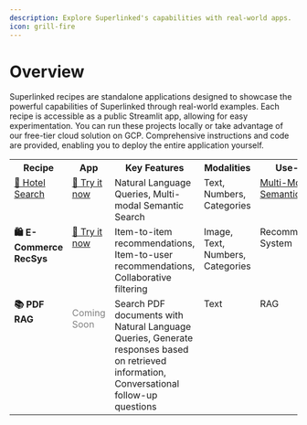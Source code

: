 ```yaml
---
description: Explore Superlinked's capabilities with real-world apps.
icon: grill-fire
---
```


# Overview

Superlinked recipes are standalone applications designed to showcase the powerful capabilities of Superlinked through real-world examples. Each recipe is accessible as a public Streamlit app, allowing for easy experimentation. You can run these projects locally or take advantage of our free-tier cloud solution on GCP. Comprehensive instructions and code are provided, enabling you to deploy the entire application yourself.


<style>
  table {
    width: 100%;
  }
  th, td {
    width: 16.67%; /* Default width for each column */
  }
  th.key-features, td.key-features {
    width: 33.34%; /* Double width for Key Features column */
  }
</style>

<table>
  <tr>
    <th valign="top">Recipe</th>
    <th valign="top">App</th>
    <th valign="top" class="key-features">Key Features</th>
    <th valign="top">Modalities</th>
    <th valign="top">Use-case</th>
  </tr>
  <tr>
    <td valign="top">
      <a href="./hotel-search.md">🏨 Hotel Search</a>
    </td>
    <td valign="top">
      <a href="https://hotel-search-recipe.superlinked.io/">🚀 Try it now</a>
    </td>
    <td valign="top">
          Natural Language Queries, Multi-modal Semantic Search
    </td>
    <td valign="top">
          Text, Numbers, Categories
    </td>
    <td valign="top">
        <a href="./multi-modal-semantic-search.md">Multi-Modal Semantic Search</a>
    </td>
  </tr>
  <tr>
    <td valign="top">
      <strong>🛍️ E-Commerce RecSys</strong><br>
    </td>
    <td valign="top">
      <a href="https://e-commerce-recsys-recipe.superlinked.io">🚀 Try it now</a>
    </td>
    <td valign="top">
          Item-to-item recommendations, Item-to-user recommendations, Collaborative filtering
    </td>
    <td valign="top">
          Image, Text, Numbers, Categories
    </td>
    <td valign="top">
        Recommendation System
    </td>
  </tr>
  <tr>
    <td valign="top">
      <strong>📚 PDF RAG</strong><br>
    </td>
    <td valign="top">
        <p style="color: gray;">Coming Soon</p>
    </td>
    <td valign="top">
        Search PDF documents with Natural Language Queries, Generate responses based on retrieved information, Conversational follow-up questions
    </td>
    <td valign="top">
          Text
    </td>
    <td valign="top">
        RAG
    </td>
  </tr>

</table>